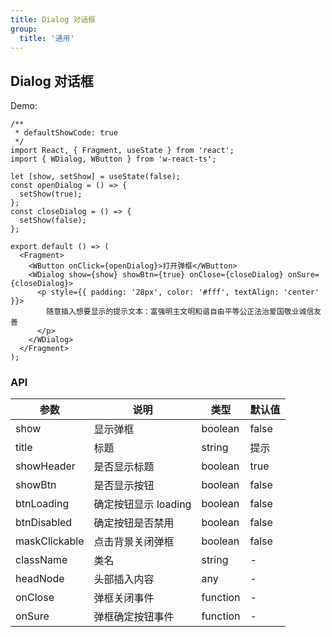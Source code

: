 ```yaml
---
title: Dialog 对话框
group:
  title: '通用'
---
```


## Dialog 对话框

Demo:

```tsx
/**
 * defaultShowCode: true
 */
import React, { Fragment, useState } from 'react';
import { WDialog, WButton } from 'w-react-ts';

let [show, setShow] = useState(false);
const openDialog = () => {
  setShow(true);
};
const closeDialog = () => {
  setShow(false);
};

export default () => (
  <Fragment>
    <WButton onClick={openDialog}>打开弹框</WButton>
    <WDialog show={show} showBtn={true} onClose={closeDialog} onSure={closeDialog}>
      <p style={{ padding: '28px', color: '#fff', textAlign: 'center' }}>
        随意插入想要显示的提示文本：富强明主文明和谐自由平等公正法治爱国敬业诚信友善
      </p>
    </WDialog>
  </Fragment>
);
```

### API

| 参数          | 说明                 | 类型     | 默认值 |
| ------------- | -------------------- | -------- | ------ |
| show          | 显示弹框             | boolean  | false  |
| title         | 标题                 | string   | 提示   |
| showHeader    | 是否显示标题         | boolean  | true   |
| showBtn       | 是否显示按钮         | boolean  | false  |
| btnLoading    | 确定按钮显示 loading | boolean  | false  |
| btnDisabled   | 确定按钮是否禁用     | boolean  | false  |
| maskClickable | 点击背景关闭弹框     | boolean  | false  |
| className     | 类名                 | string   | -      |
| headNode      | 头部插入内容         | any      | -      |
| onClose       | 弹框关闭事件         | function | -      |
| onSure        | 弹框确定按钮事件     | function | -      |
